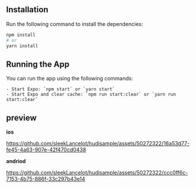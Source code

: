 ## Installation

Run the following command to install the dependencies:

```bash
npm install
# or
yarn install
```

## Running the App

You can run the app using the following commands:

```
- Start Expo: `npm start` or `yarn start`
- Start Expo and clear cache: `npm run start:clear` or `yarn run start:clear`
```

## preview

**ios**


https://github.com/sleekLancelot/hudisample/assets/50272322/16a53d77-fe45-4a63-907e-42f470cd0438

**andriod**


https://github.com/sleekLancelot/hudisample/assets/50272322/ccc0ff6c-7153-4b75-886f-33c297b43e14

